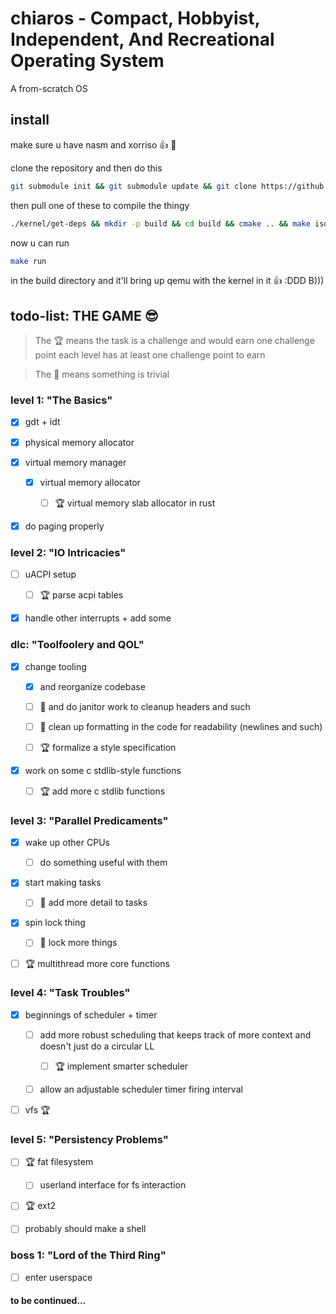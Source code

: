 # chiaros - Compact, Hobbyist, Independent, And Recreational Operating System

A from-scratch OS

## install

make sure u have nasm and xorriso :thumbsup: :zany_face:

clone the repository and then do this

```bash
git submodule init && git submodule update && git clone https://github.com/limine-bootloader/limine --branch=v9.x-binary --depth=1

```

then pull one of these to compile the thingy

```bash
./kernel/get-deps && mkdir -p build && cd build && cmake .. && make iso 
```

now u can run 

```bash
make run
```

in the build directory and it'll bring up qemu with the kernel in it :thumbsup: :DDD B)))



## todo-list: THE GAME :sunglasses:

> The :trophy: means the task is a challenge and would earn one challenge point
each level has at least one challenge point to earn

> The :broom: means something is trivial

### level 1: "The Basics" 

- [x] gdt + idt 

- [x] physical memory allocator 

- [x] virtual memory manager 

    - [x] virtual memory allocator 

        - [ ] :trophy: virtual memory slab allocator in rust 

- [x] do paging properly 

### level 2: "IO Intricacies" 

- [ ] uACPI setup 

    - [ ] :trophy: parse acpi tables 

- [x] handle other interrupts + add some 

### dlc: "Toolfoolery and QOL" 

- [x] change tooling 

    - [x] and reorganize codebase 

    - [ ] :broom: and do janitor work to cleanup headers and such 
    
    - [ ] :broom: clean up formatting in the code for readability (newlines and such)

    - [ ] :trophy: formalize a style specification 

- [x] work on some c stdlib-style functions 

    - [ ] :trophy: add more c stdlib functions 

### level 3: "Parallel Predicaments" 

- [x] wake up other CPUs 

    - [ ] do something useful with them 

- [x] start making tasks 

    - [ ] :broom: add more detail to tasks 

- [x] spin lock thing 

    - [ ] :broom: lock more things 

- [ ] :trophy: multithread more core functions 

### level 4: "Task Troubles" 

- [x] beginnings of scheduler + timer 

    - [ ] add more robust scheduling that keeps track of more context and doesn't just do a circular LL 
    
        - [ ] :trophy: implement smarter scheduler 
    
    - [ ] allow an adjustable scheduler timer firing interval 

- [ ] vfs :trophy: 

### level 5: "Persistency Problems" 

- [ ] :trophy: fat filesystem 
    
    - [ ] userland interface for fs interaction 

- [ ] :trophy: ext2 

- [ ] probably should make a shell 

### boss 1: "Lord of the Third Ring" 

- [ ] enter userspace 

#### to be continued...
